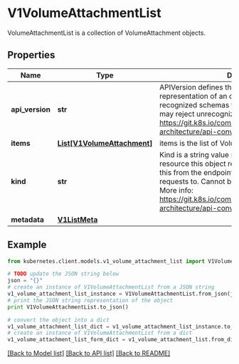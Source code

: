 # V1VolumeAttachmentList

VolumeAttachmentList is a collection of VolumeAttachment objects.

## Properties

Name | Type | Description | Notes
------------ | ------------- | ------------- | -------------
**api_version** | **str** | APIVersion defines the versioned schema of this representation of an object. Servers should convert recognized schemas to the latest internal value, and may reject unrecognized values. More info: https://git.k8s.io/community/contributors/devel/sig-architecture/api-conventions.md#resources | [optional] 
**items** | [**List[V1VolumeAttachment]**](V1VolumeAttachment.md) | items is the list of VolumeAttachments | 
**kind** | **str** | Kind is a string value representing the REST resource this object represents. Servers may infer this from the endpoint the kubernetes.client submits requests to. Cannot be updated. In CamelCase. More info: https://git.k8s.io/community/contributors/devel/sig-architecture/api-conventions.md#types-kinds | [optional] 
**metadata** | [**V1ListMeta**](V1ListMeta.md) |  | [optional] 

## Example

```python
from kubernetes.client.models.v1_volume_attachment_list import V1VolumeAttachmentList

# TODO update the JSON string below
json = "{}"
# create an instance of V1VolumeAttachmentList from a JSON string
v1_volume_attachment_list_instance = V1VolumeAttachmentList.from_json(json)
# print the JSON string representation of the object
print V1VolumeAttachmentList.to_json()

# convert the object into a dict
v1_volume_attachment_list_dict = v1_volume_attachment_list_instance.to_dict()
# create an instance of V1VolumeAttachmentList from a dict
v1_volume_attachment_list_form_dict = v1_volume_attachment_list.from_dict(v1_volume_attachment_list_dict)
```
[[Back to Model list]](../README.md#documentation-for-models) [[Back to API list]](../README.md#documentation-for-api-endpoints) [[Back to README]](../README.md)



